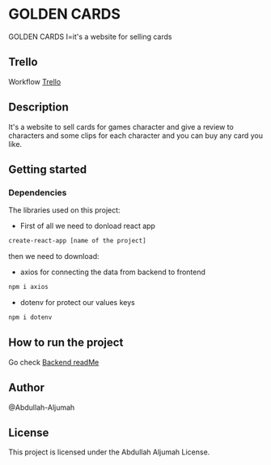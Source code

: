 # GOLDEN CARDS

GOLDEN CARDS I=it's a website for selling cards

## Trello

Workflow
[Trello](https://trello.com/b/vhn0LnmI/project-2)

## Description

It's a website to sell cards for games character and give a review to characters and some clips for each character and you can buy any card you like.

## Getting started

### Dependencies

The libraries used on this project:

- First of all we need to donload react app

```bash
create-react-app [name of the project]
```

then we need to download:

- axios
  for connecting the data from backend to frontend

```bash
npm i axios
```

- dotenv
  for protect our values keys

```bash
npm i dotenv
```

## How to run the project

Go check [Backend readMe](https://github.com/Abdullah-Aljumah/project2_backend/blob/main/README.md#project2_backend)

## Author

@Abdullah-Aljumah

## License

This project is licensed under the Abdullah Aljumah License.

